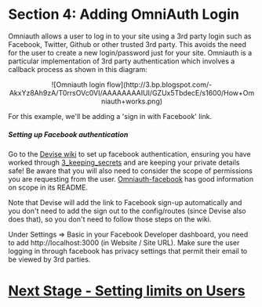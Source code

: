 # Section 4: Adding OmniAuth Login

Omniauth allows a user to log in to your site using a 3rd party login such as Facebook, Twitter, Github or other trusted 3rd party. This avoids the need for the user to create a new login/password just for your site.  Omniauth is a particular implementation of 3rd party authentication which involves a callback process as shown in this diagram:

<center>
![Omniauth login flow](http://3.bp.blogspot.com/-AkxYz8Ah9zA/T0rrsOVc0VI/AAAAAAAAIUI/GZUx5TbdecE/s1600/How+Omniauth+works.png)
</center>

For this example, we'll be adding a 'sign in with Facebook' link.

##### Setting up Facebook authentication

Go to the [Devise wiki](https://github.com/plataformatec/devise/wiki/OmniAuth:-Overview) to set up facebook authentication, ensuring you have worked through [3_keeping_secrets](3_keeping_secrets.md) and are keeping your private details safe! Be aware that you will also need to consider the scope of permissions you are requesting from the user. [Omniauth-facebook](https://github.com/mkdynamic/omniauth-facebook) has good information on scope in its README.

Note that Devise will add the link to Facebook sign-up automatically and you don't need to add the sign out to the config/routes (since Devise also does that), so you don't need to follow those steps on the wiki.

Under Settings => Basic in your Facebook Developer dashboard, you need to add http://localhost:3000 (in Website / Site URL). Make sure the user logging in through facebook has privacy settings that permit their email to be viewed by 3rd parties.

# [Next Stage - Setting limits on Users](../yelp_v3/1_user_must_log_in.md)
